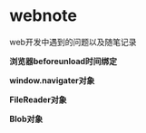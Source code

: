 # webnote

web开发中遇到的问题以及随笔记录

**浏览器beforeunload时间绑定**

**window.navigater对象**

**FileReader对象**

**Blob对象**
